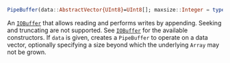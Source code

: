```julia
PipeBuffer(data::AbstractVector{UInt8}=UInt8[]; maxsize::Integer = typemax(Int))
```

An [`IOBuffer`](@ref) that allows reading and performs writes by appending. Seeking and truncating are not supported. See [`IOBuffer`](@ref) for the available constructors. If `data` is given, creates a `PipeBuffer` to operate on a data vector, optionally specifying a size beyond which the underlying `Array` may not be grown.
